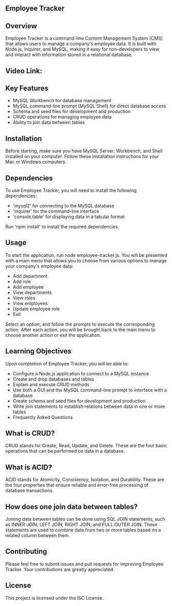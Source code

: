 ## Employee Tracker

## Overview
Employee Tracker is a command-line Content Management System (CMS) that allows users to manage a company's employee data. It is built with Node.js, Inquirer, and MySQL, making it easy for non-developers to view and interact with information stored in a relational database.

## Video Link:

## Key Features
* MySQL Workbench for database management
* MySQL command-line prompt (MySQL Shell) for direct database access
* Schema and seed files for development and production
* CRUD operations for managing employee data
* Ability to join data between tables

## Installation
Before starting, make sure you have MySQL Server, Workbench, and Shell installed on your computer. Follow these installation instructions for your Mac or Windows computers.

## Dependencies
To use Employee Tracker, you will need to install the following dependencies:

* 'mysql2' for connecting to the MySQL database
* 'inquirer' for the command-line interface
* 'console.table' for displaying data in a tabular format

Run 'npm install' to install the required dependencies.

## Usage
To start the application, run node employee-tracker.js. You will be presented with a main menu that allows you to choose from various options to manage your company's employee data:

* Add department
* Add role
* Add employee
* View departments
* View roles
* View employees
* Update employee role
* Exit

Select an option, and follow the prompts to execute the corresponding action. After each action, you will be brought back to the main menu to choose another action or exit the application.

## Learning Objectives
Upon completion of Employee Tracker, you will be able to:

* Configure a Node.js application to connect to a MySQL instance
* Create and drop databases and tables
* Explain and execute CRUD methods
* Use both a GUI and the MySQL command-line prompt to interface with a database
* Create schema and seed files for development and production
* Write join statements to establish relations between data in one or more tables
* Frequently Asked Questions

## What is CRUD?

CRUD stands for Create, Read, Update, and Delete. These are the four basic operations that can be performed on data in a database.

## What is ACID?

ACID stands for Atomicity, Consistency, Isolation, and Durability. These are the four properties that ensure reliable and error-free processing of database transactions.

## How does one join data between tables?

Joining data between tables can be done using SQL JOIN statements, such as INNER JOIN, LEFT JOIN, RIGHT JOIN, and FULL OUTER JOIN. These statements are used to combine data from two or more tables based on a related column between them.

## Contributing
Please feel free to submit issues and pull requests for improving Employee Tracker. Your contributions are greatly appreciated.

## License
This project is licensed under the ISC License.
